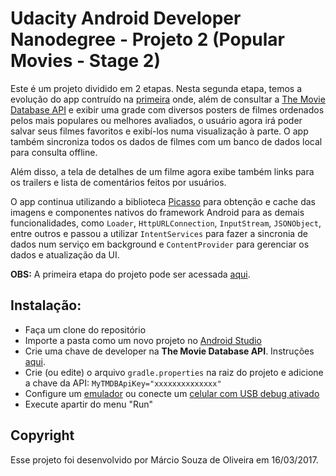 # Udacity Android Developer Nanodegree - Projeto 2 (Popular Movies - Stage 2)

Este é um projeto dividido em 2 etapas. Nesta segunda etapa, temos a evolução do app contruído na [primeira](https://github.com/oliveira-marcio/adnd-popular-movies-stage1) onde, além de consultar a [The Movie Database API](https://developers.themoviedb.org/3) e exibir uma grade com diversos posters de filmes ordenados pelos mais populares ou melhores avaliados, o usuário agora irá poder salvar seus filmes favoritos e exibí-los numa visualização à parte. O app também sincroniza todos os dados de filmes com um banco de dados local para consulta offline.

Além disso, a tela de detalhes de um filme agora exibe também links para os trailers e lista de comentários feitos por usuários.

O app continua utilizando a biblioteca [Picasso](http://square.github.io/picasso/) para obtenção e cache das imagens e componentes nativos do framework Android para as demais funcionalidades, como `Loader`, `HttpURLConnection`, `InputStream`, `JSONObject`, entre outros e passou a utilizar `IntentServices` para fazer a sincronia de dados num serviço em background e `ContentProvider` para gerenciar os dados e atualização da UI.

**OBS:** A primeira etapa do projeto pode ser acessada [aqui](https://github.com/oliveira-marcio/adnd-popular-movies-stage1).

## Instalação:
- Faça um clone do repositório
- Importe a pasta como um novo projeto no [Android Studio](https://developer.android.com/studio/)
- Crie uma chave de developer na **The Movie Database API**. Instruções [aqui](https://www.themoviedb.org/settings/api).
- Crie (ou edite) o arquivo `gradle.properties` na raiz do projeto e adicione a chave da API:
`MyTMDBApiKey="xxxxxxxxxxxxxx"`
- Configure um [emulador](https://developer.android.com/studio/run/emulator) ou conecte um [celular com USB debug ativado](https://developer.android.com/studio/run/device)
- Execute apartir do menu "Run"

## Copyright

Esse projeto foi desenvolvido por Márcio Souza de Oliveira em 16/03/2017.

